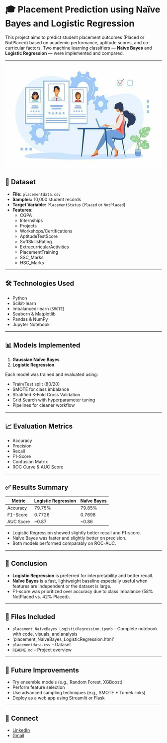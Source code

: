 # 🎓 Placement Prediction using Naïve Bayes and Logistic Regression

This project aims to predict student placement outcomes (Placed or NotPlaced) based on academic performance, aptitude scores, and co-curricular factors. Two machine learning classifiers — **Naïve Bayes** and **Logistic Regression** — were implemented and compared.

---
![Project Thumbnail](College-Placement-1.jpg)

## 📁 Dataset

- **File:** `placementdata.csv`
- **Samples:** 10,000 student records
- **Target Variable:** `PlacementStatus` (`Placed` or `NotPlaced`)
- **Features:**
  - CGPA
  - Internships
  - Projects
  - Workshops/Certifications
  - AptitudeTestScore
  - SoftSkillsRating
  - ExtracurricularActivities
  - PlacementTraining
  - SSC_Marks
  - HSC_Marks

---

## 🛠️ Technologies Used

- Python
- Scikit-learn
- Imbalanced-learn (`SMOTE`)
- Seaborn & Matplotlib
- Pandas & NumPy
- Jupyter Notebook

---

## 📊 Models Implemented

1. **Gaussian Naïve Bayes**
2. **Logistic Regression**

Each model was trained and evaluated using:
- Train/Test split (80/20)
- SMOTE for class imbalance
- Stratified K-Fold Cross Validation
- Grid Search with hyperparameter tuning
- Pipelines for cleaner workflow

---

## 📈 Evaluation Metrics

- Accuracy
- Precision
- Recall
- F1-Score
- Confusion Matrix
- ROC Curve & AUC Score

---

## ✅ Results Summary

| Metric     | Logistic Regression | Naïve Bayes |
|------------|---------------------|-------------|
| Accuracy   | 79.75%              | 79.85%      |
| F1-Score   | 0.7726              | 0.7698      |
| AUC Score  | ~0.87               | ~0.86       |

- Logistic Regression showed slightly better recall and F1-score.
- Naïve Bayes was faster and slightly better on precision.
- Both models performed comparably on ROC-AUC.

---

## 📌 Conclusion

- **Logistic Regression** is preferred for interpretability and better recall.
- **Naïve Bayes** is a fast, lightweight baseline especially useful when features are independent or the dataset is large.
- F1-score was prioritized over accuracy due to class imbalance (58% NotPlaced vs. 42% Placed).

---

## 📂 Files Included

- `placement_NaiveBayes_LogisticRegression.ipynb` – Complete notebook with code, visuals, and analysis
- 'placement_NaiveBayes_LogisticRegression.html'
- `placementdata.csv` – Dataset
- `README.md` – Project overview

---

## 🧠 Future Improvements

- Try ensemble models (e.g., Random Forest, XGBoost)
- Perform feature selection
- Use advanced sampling techniques (e.g., SMOTE + Tomek links)
- Deploy as a web app using Streamlit or Flask

---

## 🤝 Connect

- [LinkedIn](https://www.linkedin.com/in/varsha-shekhar)
- [Gmail](varshaiyer96@gmail.com)
